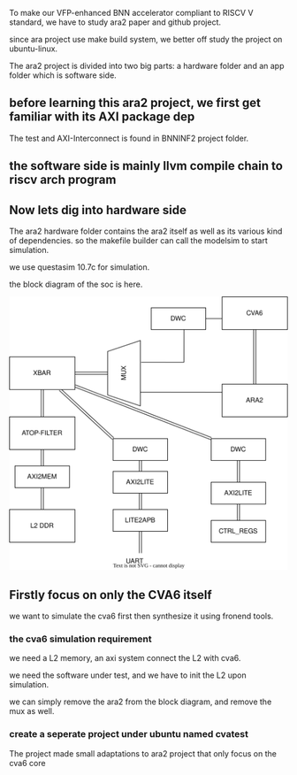 To make our VFP-enhanced BNN accelerator compliant to RISCV V standard,
we have to study ara2 paper and github project.

since ara project use make build system,
we better off study the project on ubuntu-linux.

The ara2 project is divided into two big parts: a hardware folder and an app folder which is software side.

## before learning this ara2 project, we first get familiar with its AXI package dep
The test and AXI-Interconnect is found in BNNINF2 project folder.

## the software side is mainly llvm compile chain to riscv arch program

## Now lets dig into hardware side
The ara2 hardware folder contains the ara2 itself as well as its various kind of dependencies.
so the makefile builder can call the modelsim to start simulation.

we use questasim 10.7c for simulation.

the block diagram of the soc is here.

![the ara soc system](./res/ara_soc.svg)

## Firstly focus on only the CVA6 itself
we want to simulate the cva6 first then synthesize it using fronend tools.

### the cva6 simulation requirement
we need a L2 memory, an axi system connect the L2 with cva6.

we need the software under test, and we have to init the L2 upon simulation. 

we can simply remove the ara2 from the block diagram, and remove the mux as well.

### create a seperate project under ubuntu named cvatest
The project made small adaptations to ara2 project that only focus on the cva6 core

